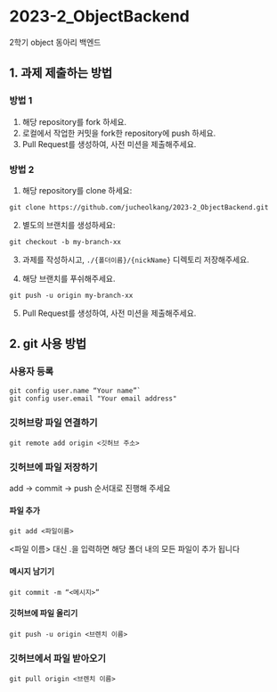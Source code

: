 # 2023-2_ObjectBackend
2학기 object 동아리 백엔드

## 1. 과제 제출하는 방법

### 방법 1
1. 해당 repository를 fork 하세요.
2. 로컬에서 작업한 커밋을 fork한 repository에 push 하세요.
5. Pull Request를 생성하여, 사전 미션을 제출해주세요.

### 방법 2
1. 해당 repository를 clone 하세요:
```
git clone https://github.com/jucheolkang/2023-2_ObjectBackend.git
```
2. 별도의 브랜치를 생성하세요:
```
git checkout -b my-branch-xx
```
3. 과제를 작성하시고, `./{폴더이름}/{nickName}` 디렉토리 저장해주세요.

4. 해당 브랜치를 푸쉬해주세요.
```
git push -u origin my-branch-xx
```
5. Pull Request를 생성하여, 사전 미션을 제출해주세요.


## 2. git 사용 방법

### 사용자 등록
```
git config user.name “Your name”`
git config user.email "Your email address"
```

### 깃허브랑 파일 연결하기
```
git remote add origin <깃허브 주소>
```
### 깃허브에 파일 저장하기
add -> commit -> push 순서대로 진행해 주세요
#### 파일 추가
```
git add <파일이름>
```
<파일 이름> 대신 .을 입력하면 해당 폴더 내의 모든 파일이 추가 됩니다

#### 메시지 남기기
```
git commit -m “<메시지>”
```

#### 깃허브에 파일 올리기
```
git push -u origin <브렌치 이름>
```

### 깃허브에서 파일 받아오기
```
git pull origin <브렌치 이름>
```